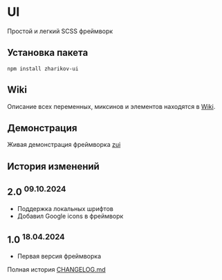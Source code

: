 # UI
Простой и легкий SCSS фреймворк

## Установка пакета
`npm install zharikov-ui`

## Wiki
Описание всех переменных, миксинов и элементов находятся в [Wiki](https://github.com/a-zharikov/ui/wiki).

## Демонстрация
Живая демонстрация фреймворка [zui](http://zui.zharikov.design/) 

## История изменений
## 2.0 <sup>09.10.2024</sup>
- Поддержка локальных шрифтов
- Добавил Google icons в фреймворк 
## 1.0 <sup>18.04.2024</sup>
- Первая версия фреймворка

Полная история [CHANGELOG.md](https://github.com/a-zharikov/ui/blob/main/CHANGELOG.md) 

